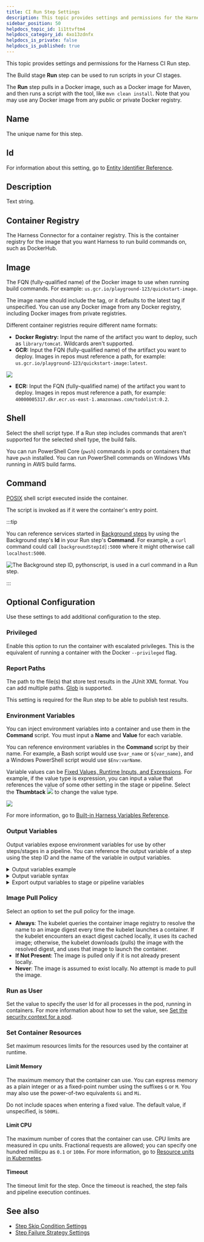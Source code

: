 ```yaml
---
title: CI Run Step Settings
description: This topic provides settings and permissions for the Harness CI Run step. The Build stage Run step can be used to run scripts in your CI stages. The Run step pulls in a Docker image, such as a Docker…
sidebar_position: 50
helpdocs_topic_id: 1i1ttvftm4
helpdocs_category_id: 4xo13zdnfx
helpdocs_is_private: false
helpdocs_is_published: true
---
```


This topic provides settings and permissions for the Harness CI Run step.

The Build stage **Run** step can be used to run scripts in your CI stages.

The **Run** step pulls in a Docker image, such as a Docker image for Maven, and then runs a script with the tool, like `mvn clean install`. Note that you may use any Docker image from any public or private Docker registry.

## Name

The unique name for this step.

## Id

For information about this setting, go to [Entity Identifier Reference](../../platform/20_References/entity-identifier-reference.md).

## Description

Text string.

## Container Registry

The Harness Connector for a container registry. This is the container registry for the image that you want Harness to run build commands on, such as DockerHub.

## Image

The FQN (fully-qualified name) of the Docker image to use when running build commands. For example: `us.gcr.io/playground-123/quickstart-image`.

The image name should include the tag, or it defaults to the latest tag if unspecified. You can use any Docker image from any Docker registry, including Docker images from private registries.

Different container registries require different name formats:

* **Docker Registry:** Input the name of the artifact you want to deploy, such as `library/tomcat`. Wildcards aren't supported.
* **GCR:** Input the FQN (fully-qualified name) of the artifact you want to deploy. Images in repos must reference a path, for example: `us.gcr.io/playground-123/quickstart-image:latest`.

![](./static/run-step-settings-03.png)

* **ECR:** Input the FQN (fully-qualified name) of the artifact you want to deploy. Images in repos must reference a path, for example: `40000005317.dkr.ecr.us-east-1.amazonaws.com/todolist:0.2`.

## Shell

Select the shell script type. If a Run step includes commands that aren't supported for the selected shell type, the build fails.

You can run PowerShell Core (`pwsh`) commands in pods or containers that have `pwsh` installed. You can run PowerShell commands on Windows VMs running in AWS build farms.

## Command

[POSIX](https://www.grymoire.com/Unix/Sh.html) shell script executed inside the container.

The script is invoked as if it were the container's entry point.

:::tip

You can reference services started in [Background steps](./background-step-settings.md) by using the Background step's **Id** in your Run step's **Command**. For example, a `curl` command could call `[backgroundStepId]:5000` where it might otherwise call `localhost:5000`.

![The Background step ID, pythonscript, is used in a curl command in a Run step.](./static/background-step-settings-call-id-in-other-step.png)

:::

## Optional Configuration

Use these settings to add additional configuration to the step.

### Privileged

Enable this option to run the container with escalated privileges. This is the equivalent of running a container with the Docker `--privileged` flag.

### Report Paths

The path to the file(s) that store test results in the JUnit XML format. You can add multiple paths. [Glob](https://en.wikipedia.org/wiki/Glob_(programming)) is supported.

This setting is required for the Run step to be able to publish test results.

### Environment Variables

You can inject environment variables into a container and use them in the **Command** script. You must input a **Name** and **Value** for each variable.

You can reference environment variables in the **Command** script by their name. For example, a Bash script would use `$var_name` or `${var_name}`, and a Windows PowerShell script would use `$Env:varName`.

Variable values can be [Fixed Values, Runtime Inputs, and Expressions](../../platform/20_References/runtime-inputs.md). For example, if the value type is expression, you can input a value that references the value of some other setting in the stage or pipeline. Select the **Thumbtack** ![](./static/icon-thumbtack.png) to change the value type.

![](./static/run-step-settings-04.png)

For more information, go to [Built-in Harness Variables Reference](../../platform/12_Variables-and-Expressions/harness-variables.md).

### Output Variables

Output variables expose environment variables for use by other steps/stages in a pipeline. You can reference the output variable of a step using the step ID and the name of the variable in output variables.

<details>
<summary>Output variables example</summary>
This example exports an output variable as a step's environment variable. It is then called in a later step.

1. In the **Command** field, include the following syntax to export a new variable:

   ```
   export myVar=varValue
   ```

2. In the **Output Variables**, list the exported variable name:

   ![](./static/run-step-settings-05.png)

3. In a later **Run** step in the same stage of the same pipeline, reference the output variable in that step's **Command** field:

   ```
   echo <+steps.S1.output.outputVariables.myVar>
   ```

Here is how the S1 step's output variable is referenced:

![](./static/run-step-settings-06.png)

The subsequent build job fails when exit 0 is present along with output variables.
</details>

<details>
<summary>Output variable syntax</summary>
To reference output variables between steps in the same stage, use the following syntax:

```
<+[stepID].output.outputVariables.[varName]>
```

To reference output variables across stages, there are several syntax options, as follows:

```
<+stages.[stageID].execution.steps.[stepID].output.outputVariables.[varName]>

<+pipeline.stages.[stage name].spec.execution.steps.[step name].output.outputVariables.[varName]>
```

You can also access environment variables through the auto-suggest/ auto-complete feature in the Harness UI.
</details>

<details>
<summary>Export output variables to stage or pipeline variables</summary>
You can also export step output variables to stage/pipeline environment variables, because they are available through the pipeline.

For example, if a step exported an output variable called `BUILD_NUM`, you could use the following syntax to reference this variable later in the pipeline:

```
<+pipeline.stages.[stage Id].variables.BUILD_NUM>
```
</details>

### Image Pull Policy

Select an option to set the pull policy for the image.

* **Always**: The kubelet queries the container image registry to resolve the name to an image digest every time the kubelet launches a container. If the kubelet encounters an exact digest cached locally, it uses its cached image; otherwise, the kubelet downloads (pulls) the image with the resolved digest, and uses that image to launch the container.
* **If Not Present**: The image is pulled only if it is not already present locally.
* **Never**: The image is assumed to exist locally. No attempt is made to pull the image.

### Run as User

Set the value to specify the user Id for all processes in the pod, running in containers. For more information about how to set the value, see [Set the security context for a pod](https://kubernetes.io/docs/tasks/configure-pod-container/security-context/#set-the-security-context-for-a-pod).

### Set Container Resources

Set maximum resources limits for the resources used by the container at runtime.

#### Limit Memory

The maximum memory that the container can use. You can express memory as a plain integer or as a fixed-point number using the suffixes `G` or `M`. You may also use the power-of-two equivalents `Gi` and `Mi`.

Do not include spaces when entering a fixed value. The default value, if unspecified, is `500Mi`.

#### Limit CPU

The maximum number of cores that the container can use. CPU limits are measured in cpu units. Fractional requests are allowed; you can specify one hundred millicpu as `0.1` or `100m`. For more information, go to [Resource units in Kubernetes](https://kubernetes.io/docs/concepts/configuration/manage-resources-containers/#resource-units-in-kubernetes).

#### Timeout

The timeout limit for the step. Once the timeout is reached, the step fails and pipeline execution continues.

## See also

* [Step Skip Condition Settings](../../platform/8_Pipelines/w_pipeline-steps-reference/step-skip-condition-settings.md)
* [Step Failure Strategy Settings](../../platform/8_Pipelines/w_pipeline-steps-reference/step-failure-strategy-settings.md)
